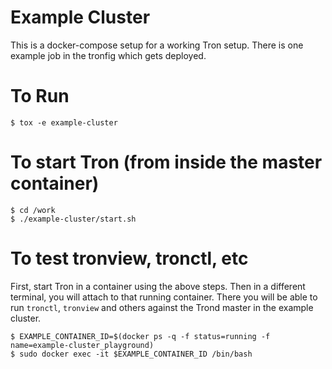 # Example Cluster

This is a docker-compose setup for a working Tron setup. There is one example job
in the tronfig which gets deployed.

# To Run

```
$ tox -e example-cluster
```

# To start Tron (from inside the master container)

```
$ cd /work
$ ./example-cluster/start.sh
```

# To test tronview, tronctl, etc
First, start Tron in a container using the above steps. Then in a different terminal,
you will attach to that running container. There you will be able to run `tronctl`,
`tronview` and others against the Trond master in the example cluster.

```
$ EXAMPLE_CONTAINER_ID=$(docker ps -q -f status=running -f name=example-cluster_playground)
$ sudo docker exec -it $EXAMPLE_CONTAINER_ID /bin/bash
```
